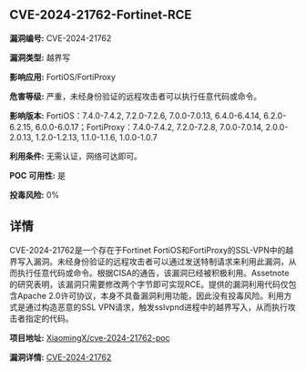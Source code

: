 ## CVE-2024-21762-Fortinet-RCE

**漏洞编号:** CVE-2024-21762

**漏洞类型:** 越界写

**影响应用:** FortiOS/FortiProxy

**危害等级:** 严重，未经身份验证的远程攻击者可以执行任意代码或命令。

**影响版本:** FortiOS：7.4.0-7.4.2, 7.2.0-7.2.6, 7.0.0-7.0.13, 6.4.0-6.4.14, 6.2.0-6.2.15, 6.0.0-6.0.17；FortiProxy：7.4.0-7.4.2, 7.2.0-7.2.8, 7.0.0-7.0.14, 2.0.0-2.0.13, 1.2.0-1.2.13, 1.1.0-1.1.6, 1.0.0-1.0.7

**利用条件:** 无需认证，网络可达即可。

**POC 可用性:** 是

**投毒风险:** 0%

## 详情

CVE-2024-21762是一个存在于Fortinet FortiOS和FortiProxy的SSL-VPN中的越界写入漏洞。未经身份验证的远程攻击者可以通过发送特制请求来利用此漏洞，从而执行任意代码或命令。根据CISA的通告，该漏洞已经被积极利用。Assetnote的研究表明，该漏洞只需要修改两个字节即可实现RCE。提供的漏洞利用代码仅包含Apache 2.0许可协议，本身不具备漏洞利用功能，因此没有投毒风险。利用方式是通过构造恶意的SSL VPN请求，触发sslvpnd进程中的越界写入，从而执行攻击者指定的代码。

**项目地址:** [XiaomingX/cve-2024-21762-poc](https://github.com/XiaomingX/cve-2024-21762-poc)

**漏洞详情:** [CVE-2024-21762](https://nvd.nist.gov/vuln/detail/CVE-2024-21762)